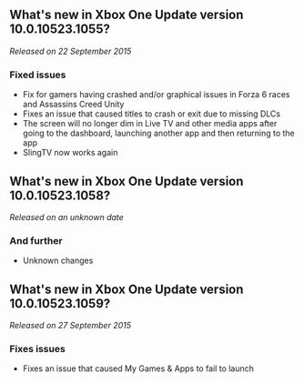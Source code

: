 ## What's new in Xbox One Update version 10.0.10523.1055?
_Released on 22 September 2015_

### Fixed issues
- Fix for gamers having crashed and/or graphical issues in Forza 6 races and Assassins Creed Unity
- Fixes an issue that caused titles to crash or exit due to missing DLCs
- The screen will no longer dim in Live TV and other media apps after going to the dashboard, launching another app and then returning to the app
- SlingTV now works again

## What's new in Xbox One Update version 10.0.10523.1058?
_Released on an unknown date_

### And further
- Unknown changes

## What's new in Xbox One Update version 10.0.10523.1059?
_Released on 27 September 2015_

### Fixes issues
- Fixes an issue that caused My Games & Apps to fail to launch